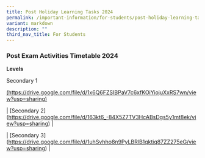 ```yaml
---
title: Post Holiday Learning Tasks 2024
permalink: /important-information/for-students/post-holiday-learning-tasks/
variant: markdown
description: ""
third_nav_title: For Students
---
```

<h3><strong>Post Exam Activities Timetable 2024</strong></h3>
<p><strong>Levels</strong>
</p>
<p>Secondary 1</p>
<p><a href="https://drive.google.com/file/d/1AdnrANiTpr2KobtW4KbiY0RSumZ6L0Y7/view?usp=sharing" rel="noopener noreferrer nofollow" target="_blank">(https://drive.google.com/file/d/1x6Q6FZSIBPaV7c6xfKOiYiojuXxRS7wn/view?usp=sharing)</a>
</p>
<p>| [Secondary 2](<a href="https://drive.google.com/file/d/163kt6_-84X5Z7TV3HcABsDgs5y1mt8ek/view?usp=sharing" rel="noopener noreferrer nofollow" target="_blank">https://drive.google.com/file/d/163kt6_-84X5Z7TV3HcABsDgs5y1mt8ek/view?usp=sharing</a>)
|</p>
<p>| [Secondary 3](<a href="https://drive.google.com/file/d/1uhSvhho8n9PyLBRlB1qktiq87ZZ275eG/view?usp=sharing" rel="noopener noreferrer nofollow" target="_blank">https://drive.google.com/file/d/1uhSvhho8n9PyLBRlB1qktiq87ZZ275eG/view?usp=sharing</a>)
|</p>